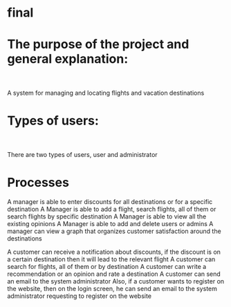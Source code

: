 # final
# The purpose of the project and general explanation: <br> </br>
A system for managing and locating flights and vacation destinations
# Types of users: <br> </br>
There are two types of users, user and administrator
# Processes
A manager is able to enter discounts for all destinations or for a specific destination
A Manager is able to add a flight, search flights, all of them or search flights by specific destination
A Manager is able to view all the existing opinions
A Manager is able to add and delete users or admins
A manager can view a graph that organizes customer satisfaction around the destinations

A customer can receive a notification about discounts, if the discount is on a certain destination then it will lead to the relevant flight
A customer can search for flights, all of them or by destination
A customer can write a recommendation or an opinion and rate a destination
A customer can send an email to the system administrator
Also, if a customer wants to register on the website, then on the login screen, he can send an email to the system administrator requesting to register on the website
